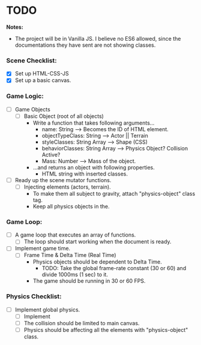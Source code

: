# TODO
**Notes:** 
- The project will be in Vanilla JS. I believe no ES6 allowed, since the documentations they have sent are not showing classes.

### Scene Checklist:
-[x] Set up HTML-CSS-JS
-[x] Set up a basic canvas.

### Game Logic:
-[ ] Game Objects
    -[ ] Basic Object (root of all objects)
        - Write a function that takes following arguments...  
            - name: String --> Becomes the ID of HTML element.  
            - objectTypeClass: String --> Actor || Terrain
            - styleClasses: String Array --> Shape (CSS)
            - behaviorClasses: String Array --> Physics Object? Collision Active? 
            - Mass: Number --> Mass of the object.
        - ...and returns an object with following properties.
            - HTML string with inserted classes.
-[ ] Ready up the scene mutator functions.
    - [ ] Injecting elements (actors, terrain).
        * To make them all subject to gravity, attach "physics-object" class tag.
        * Keep all physics objects in the.
### Game Loop:
-[ ] A game loop that executes an array of functions.
    - [ ] The loop should start working when the document is ready.  
-[ ] Implement game time.
    - [ ] Frame Time & Delta Time (Real Time)
        - Physics objects should be dependent to Delta Time.  
            - TODO: Take the global frame-rate constant (30 or 60) and divide 1000ms (1 sec) to it.
        - The game should be running in 30 or 60 FPS.
### Physics Checklist:
-[ ] Implement global physics.
    -[ ] Implement 
    -[ ] The collision should be limited to main canvas.
    -[ ] Physics should be affecting all the elements with "physics-object" class.  

